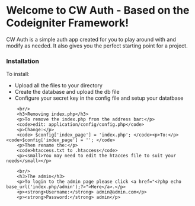 <h1>Welcome to CW Auth - Based on the Codeigniter Framework!</h1>
CW Auth is a simple auth app created for you to play around with and modify as needed. It also gives you the perfect starting point for a project.
		
<h3>Installation</h3>
To install:
		<ul>
			<li>Upload all the files to your directory</li>
			<li>Create the database and upload the db file</li>
			<li>Configure your secret key in the config file and setup your datatbase</li>
		</ul>

		<br/>
		<h3>Removing index.php</h3>
		<p>To remove the index.php from the address bar:</p>
		<code>edit: application/config/config.php</code>
		<p>Change:</p>
		<code> $config['index_page'] = 'index.php'; </code><p>To:</p><code>$config['index_page'] = ''; </code>
		<p>Then rename the:</p>
		<code>htaccess.txt to .htaccess</code>
		<p><small>You may need to edit the htacces file to suit your needs</small></p>
		
		<br/>
		<h3>The admin</h3>
		<p>To login to the admin page please click <a href="<?php echo base_url('index.php/admin');?>">Here</a>.</p>
		<p><strong>Username:</strong> admin@admin.com</p>
		<p><strong>Password:</strong> admin</p>